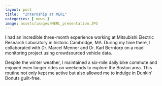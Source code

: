 ```yaml
---
layout: post
title:  "Internship at MERL"
categories: [ news ]
image: assets/images/MERL_presentation.JPG
---
```


I had an incredible three-month experience working at Mitsubishi Electric Research Laboratory in historic Cambridge, MA. During my time there, I collaborated with Dr. Marcel Menner and Dr. Karl Berntorp on a road monitoring project using crowdsourced vehicle data.

Despite the winter weather, I maintained a six-mile daily bike commute and enjoyed even longer rides on weekends to explore the Boston area. This routine not only kept me active but also allowed me to indulge in Dunkin' Donuts guilt-free.